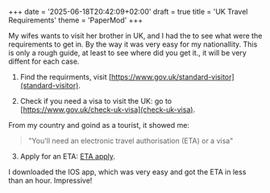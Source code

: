 +++
date = '2025-06-18T20:42:09+02:00'
draft = true
title = 'UK Travel Requirements'
theme = 'PaperMod'
+++

My wifes wants to visit her brother in UK, and I had the to see what were the requirements to get in.  By the way it was very easy for my nationallity.   This is only a rough guide, at least to see where did you get it., it will be very diffent for each case.


1. Find the requirments, visit [https://www.gov.uk/standard-visitor](standard-visitor).

2. Check if you need a visa to visit the UK: go to [https://www.gov.uk/check-uk-visa](check-uk-visa).

From my country and goind as a tourist, it showed me: 

> "You'll need an electronic travel authorisation (ETA) or a visa" 

3. Apply for an ETA: [ETA apply](https://www.gov.uk/eta/apply).

I downloaded the IOS app, which was very easy and got the ETA in less than an hour.  Impressive!
